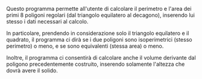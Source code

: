 Questo programma permette all'utente di calcolare il perimetro e l'area dei primi 8 poligoni regolari (dal triangolo equilatero al decagono), inserendo lui stesso i dati necessari al calcolo.

In particolare, prendendo in considerazione solo il triangolo equilatero e il quadrato, il programma ci dirà se i due poligoni sono isoperimetrici (stesso perimetro) o meno, e se sono equivalenti (stessa area) o meno.

Inoltre, il programma ci consentirà di calcolare anche il volume derivante dal poligono precedentemente costruito, inserendo solamente l'altezza che dovrà avere il solido.

